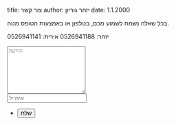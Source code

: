 title: צור קשר
author: יזהר גוריון
date: 1.1.2000

בכל שאלה נשמח לשמוע מכם, בטלפון או באמצעות הטופס מטה.

יזהר: 0526941188
אירית: 0526941141

<form action="//formspree.io/bros.tribe@gmail.com" method="POST">
    <div class="row gtr-50">
        <div class="col-12">
            <textarea type="text" name="content" placeholder="הודעה" rows="7"></textarea>
        </div>
        <div class="col-12">
            <input type="email" name="_replyto" placeholder="אימייל" />
        </div>
        <div class="col-12">
            <ul class="buttons">
                <li><input type="submit" class="special" value="שלח" /></li>
            </ul>
        </div>
        <input type="hidden" name="_next" value="email_sent.html" />
    </div>
</form>
